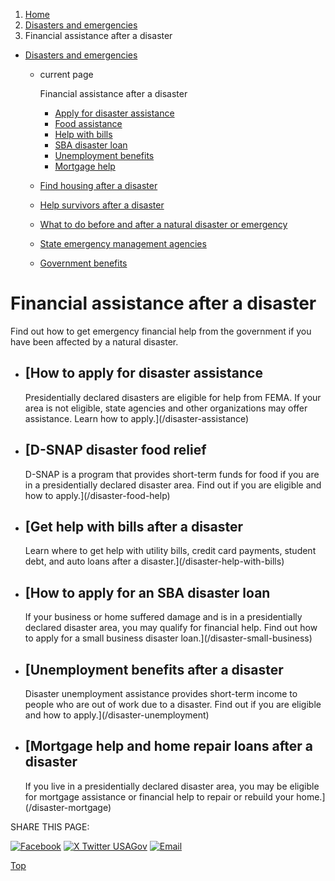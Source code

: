 1. [Home](/)
2. [Disasters and emergencies](/disasters-and-emergencies)
3. Financial assistance after a disaster

* [Disasters and emergencies](/disasters-and-emergencies)
  + current page

    Financial assistance after a disaster

    - [Apply for disaster assistance](/disaster-assistance)
    - [Food assistance](/disaster-food-help)
    - [Help with bills](/disaster-help-with-bills)
    - [SBA disaster loan](/disaster-small-business)
    - [Unemployment benefits](/disaster-unemployment)
    - [Mortgage help](/disaster-mortgage)
  + [Find housing after a disaster](/disaster-housing-shelter)
  + [Help survivors after a disaster](/help-disaster-survivors)
  + [What to do before and after a natural disaster or emergency](https://www.ready.gov/)
  + [State emergency management agencies](/state-emergency-management)
  + [Government benefits](/benefits)

Financial assistance after a disaster
=====================================

Find out how to get emergency financial help from the government if you have been affected by a natural disaster.

* [How to apply for disaster assistance
  ------------------------------------

  Presidentially declared disasters are eligible for help from FEMA. If your area is not eligible, state agencies and other organizations may offer assistance. Learn how to apply.](/disaster-assistance)
* [D-SNAP disaster food relief
  ---------------------------

  D-SNAP is a program that provides short-term funds for food if you are in a presidentially declared disaster area. Find out if you are eligible and how to apply.](/disaster-food-help)
* [Get help with bills after a disaster
  ------------------------------------

  Learn where to get help with utility bills, credit card payments, student debt, and auto loans after a disaster.](/disaster-help-with-bills)
* [How to apply for an SBA disaster loan
  -------------------------------------

  If your business or home suffered damage and is in a presidentially declared disaster area, you may qualify for financial help. Find out how to apply for a small business disaster loan.](/disaster-small-business)
* [Unemployment benefits after a disaster
  --------------------------------------

  Disaster unemployment assistance provides short-term income to people who are out of work due to a disaster. Find out if you are eligible and how to apply.](/disaster-unemployment)
* [Mortgage help and home repair loans after a disaster
  ----------------------------------------------------

  If you live in a presidentially declared disaster area, you may be eligible for mortgage assistance or financial help to repair or rebuild your home.](/disaster-mortgage)

SHARE THIS PAGE:

[![Facebook](/themes/custom/usagov/images/social-media-icons/Facebook_Icon.svg)](https://www.facebook.com/sharer/sharer.php?u=https://www.usa.gov/disaster-financial-help&v=3)
[![X Twitter USAGov](/themes/custom/usagov/images/social-media-icons/X_Twitter_Icon.svg?version=2)](https://twitter.com/intent/tweet?source=webclient&text=https://www.usa.gov/disaster-financial-help)
[![Email](/themes/custom/usagov/images/social-media-icons/Email_Icon.svg?version=2)](mailto:?subject=https://www.usa.gov/disaster-financial-help)

[Top](#main-content)